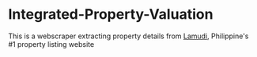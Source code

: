 # Integrated-Property-Valuation
This is a webscraper extracting property details from [Lamudi](https://www.lamudi.com.ph/), Philippine's #1 property listing website

